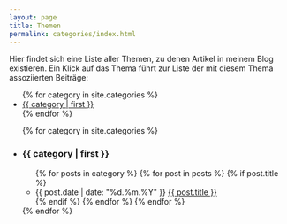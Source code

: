 ```yaml
---
layout: page
title: Themen
permalink: categories/index.html
---
```


Hier findet sich eine Liste aller Themen, zu denen Artikel in meinem Blog existieren. Ein Klick auf das Thema führt zur Liste der mit diesem Thema assoziierten Beiträge:

<ul id="categories-list">
{% for category in site.categories %}
  <li><a href="#{{ category | first }}">{{ category | first }}</a></li>
{% endfor %}
</ul>

<ul id="categories">
{% for category in site.categories %}
  <li id="{{ category | first }}"><h3>{{ category | first }}</h3>
    <ul>
    {% for posts in category %}
      {% for post in posts %}
        {% if post.title %}
        <li><time datetime="{{ post.date | date_to_xmlschema }}">{{ post.date | date: "%d.%m.%Y" }}</time> <a href="{{ post.url }}">{{ post.title }}</a></li>
        {% endif %}
      {% endfor %}
    {% endfor %}
    </ul>
  </li>
{% endfor %}
</ul>
